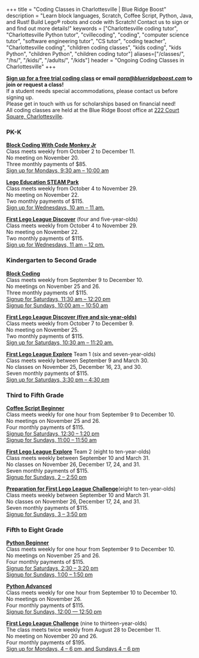 +++
title = "Coding Classes in Charlottesville | Blue Ridge Boost"
description = "Learn block languages, Scratch, Coffee Script, Python, Java, and Rust! Build Lego&reg; robots and code with Scratch! Contact us to sign or and find out more details!"
keywords = ["Charlottesville coding tutor", "Charlottesville Python tutor", "cvillecoding", "coding", "computer science tutor", "software engineering tutor", "CS tutor", "coding teacher", "Charlottesville coding", "children coding classes", "kids coding", "kids Python", "children Python", "children coding tutor"]
aliases=["/classes/", "/hs/", "/kids/", "/adults/", "/kids"]
header = "Ongoing Coding Classes in Charlottesville"
+++


<div class="container">
    <div class="row  justify-content-center">
        <div class="col col-md-8">
            <div class="vstack gap-3 px-2 pb-2 text-center">  
                <div class="px-2 darknote">
                        <b><a href="https://trialcodingclasses.youcanbook.me/">Sign up for a free trial coding class</a> or email <a href="mailto:nora@blueridgeboost.com"><em>nora@blueridgeboost.com</em></a> to join or request a class!  </b> <br>
                    If a student needs special accommodations, please contact us before signing up. <br>
                    Please get in touch with us for scholarships based on financial need!<br>
                     All coding classes are held at the Blue Ridge Boost office at <a href="https://www.google.com/maps/place/222+Court+Square,+Charlottesville,+VA+22902/@38.0310664,-78.4791609,17z/data=!3m1!4b1!4m5!3m4!1s0x89b38627a3559ba7:0x8f9b07d311b4dd9b!8m2!3d38.0310622!4d-78.4769669">222 Court Square, Charlottesville</a>. 
                </div>
            </div>
        </div>
    </div>
    <div class="row"> 
        <div class="col">
            <div class="container text-center">
                <div class="row">
                    <div class="col-sm">
                        <h3>PK-K</h3>
                        <p>
                        <a href="/class/coding/preschool-block-coding"><b>Block Coding With Code Monkey Jr</b></a><br>
                        Class meets weekly from October 2 to December 11. <br>
                        No meeting on November 20.<br>
                        Three monthly payments of $85.<br>
                        <a href="https://code-monkey-jr-mondays.cheddarup.com">Sign up for Mondays, 9:30 am &ndash; 10:00 am</a></p>
                        <p><a href="/class/coding/steam-park"><b>Lego Education STEAM Park</b></a><br>
                        Class meets weekly from October 4 to November 29. <br>
                        No meeting on November 22.<br>
                        Two monthly payments of $115. <br>
                        <a href="https://steam-park-wednesdays.cheddarup.com">Sign up for Wednesdays, 10 am &ndash; 11 am.</a></p>
                        <!-- <p>Lego Education Coding Express<br>
                        Class meets weekly in November and December.<br>
                        Two monthly payments of $115.<br>
                        Times coming soon!</p> -->
                        <p><a href="/class/coding/fll-discover"><b>First Lego League Discover</b></a> (four and five-year-olds)<br>
                        Class meets weekly from October 4 to November 29. <br>
                        No meeting on November 22.<br>
                        Two monthly payments of $115. <br>
                        <a href="https://fll-discover-team-wednesdays.cheddarup.com">Sign up for Wednesdays, 11 am &ndash; 12 pm.</a></p>
                    </div>
                    <div class="col-sm">
                        <h3>Kindergarten to Second Grade</h3>
                        <p><a href="/class/coding/kids-block-coding"><b>Block Coding</b></a><br>
                        Class meets weekly from September 9 to December 10.<br>
                        No meetings on November 25 and 26.<br>
                        Three monthly payments of $115.<br>
                        <a href="https://block-coding-saturdays.cheddarup.com">Signup for Saturdays, 11:30 am &ndash; 12:20 pm</a><br>
                        <a href="https://block-coding-sundays.cheddarup.com">Signup for Sundays, 10:00 am &ndash; 10:50 am</a></p>
                        <p><a href="/class/coding/fll-discover"><b>First Lego League Discover (five and six-year-olds)</b></a><br>
                        Class meets weekly from October 7 to December 9. <br>
                        No meeting on November 25.<br>
                        Two monthly payments of $115. <br>
                        <a href="https://fll-discover-team-saturdays.cheddarup.com">Sign up for Saturdays, 10:30 am &ndash; 11:20 am.</a></p>
                        <p><a href="/class/coding/fll-explore"><b>First Lego League Explore</b></a> Team 1 (six and seven-year-olds)<br>
                        Class meets weekly between September 9 and March 30.<br>
                        No classes on November 25, December 16, 23, and 30. <br>
                        Seven monthly payments of $115.<br>
                        <a href="https://fll-explore-team-1.cheddarup.com"> Sign up for Saturdays, 3:30 pm &ndash; 4:30 pm</a></p>
                    </div>
                </div>
                <div class="row">
                    <div class="col-sm">
                        <h3>Third to Fifth Grade</h3>
                            <p></p>
                            <a href="/class/coding/tweens-coffee-script"><b>Coffee Script Beginner</b></a> <br>
                            Class meets weekly for one hour from September 9 to December 10.<br>
                            No meetings on November 25 and 26.<br>
                            Four monthly payments of $115.<br>
                            <a href="https://coffee-script-beginner-saturdays.cheddarup.com">Signup for Saturdays, 12:30 &ndash; 1:20 pm</a><br>
                            <a href="https://coffee-script-beginner-sundays.cheddarup.com">Signup for Sundays, 11:00 &ndash; 11:50 am</a></p>
                            <!-- <a href="/class/coding/tweens-coffee-script"><b>Coffee Script Advanced</b></a> <br>
                            Class meets weekly for one hour from September 9 to December 9.<br>
                            No meetings on November 25.<br>
                            Four monthly payments of $115.<br>
                            <a href="https://coffee-script-advanced-saturdays.cheddarup.com">Sign up for Saturdays, 1:30 &ndash; 2:20 pm</a><br> -->
                            </p>
                            <p><a href="/class/coding/fll-explore"><b>First Lego League Explore</b></a> Team 2 (eight to ten-year-olds)<br>
                            Class meets weekly between September 10 and March 31.<br>
                            No classes on November 26, December 17, 24, and 31. <br>
                            Seven monthly payments of $115.<br>
                            <a href="https://fll-explore-team-2.cheddarup.com">Signup for Sundays, 2 &ndash; 2:50 pm</a></p>
                            <p><a href="/class/coding/fll-challenge"><b>Preparation for First Lego League Challenge</b></a>(eight to ten-year-olds)<br>
                            Class meets weekly between September 10 and March 31.<br>
                            No classes on November 26, December 17, 24, and 31. <br>
                            Seven monthly payments of $115.<br>
                            <a href="https://intro-fll-challenge.cheddarup.com">Signup for Sundays, 3 &ndash; 3:50 pm</a></p>
                    </div>
                    <div class="col-sm">
                        <h3>Fifth to Eight Grade</h3>
                            <p></p>
                            <a href="/class/coding/middle-school-python"><b>Python Beginner</b></a></br>
                            Class meets weekly for one hour from September 9 to December 10.<br>
                            No meetings on November 25 and 26.<br>
                            Four monthly payments of $115.<br>
                            <a href="https://python-beginner-saturdays.cheddarup.com">Signup for Saturdays, 2:30 &ndash; 3:20 pm</a><br>
                            <a href="https://python-beginner-sundays.cheddarup.com">Signup for Sundays, 1:00 &ndash; 1:50 pm</a><br></p>
                            <a href="/class/coding/python"><b>Python Advanced</b></a></br>
                            Class meets weekly for one hour from September 10 to December 10.<br>
                            No meetings on November 26.<br>
                            Four monthly payments of $115.<br>
                            <a href="https://python-advanced-sundays.cheddarup.com">Signup for Sundays, 12:00 &mdash; 12:50 pm</a></p>
                            <p><a href="/class/coding/fll-challenge"><b>First Lego League Challenge</b></a> (nine to thirteen-year-olds)<br>
                            The class meets twice weekly from August 28 to December 11.<br>
                            No meeting on November 20 and 26.<br>
                            Four monthly payments of $195.<br>
                            <a href="https://fll-challenge-competition.cheddarup.com">Sign up for Mondays, 4 &ndash; 6 pm, and Sundays 4 &ndash; 6 pm</a></p>
                    </div>
                </div>
            </div>
        </div>
    </div>
    <!-- <div class="row"> 
        <div class="col">
            <div class="container text-center">
                <div class="row">
                    <div class="col-sm">
                        <h3>Nine to Ten Grade</h3>
                        <p>
                        <a href=""><b>Python</b></a><br>
                            Class meets weekly for 90 minutes from October to May.<br>
                            Eight monthly payments of $195.<br>
                            Times coming soon!</p>
                        <p><a href=""><b>C++</b></a><br>
                            Class meets weekly for 90 minutes from October to May.<br>
                            Eight monthly payments of $195.<br>
                            Times coming soon!</p>
                        <p><a href=""><b>JavaScript</b></a><br>
                            Class meets weekly for 90 minutes from October to May.<br>
                            Eight monthly payments of $195.<br>
                            Times coming soon!</p>
                    </div>
                    <div class="col-sm">
                        <h3>Ten to Twelve grade</h3>
                        <p>
                        <a href=""><b>AP CSP Python</b></a><br>
                            Class meets weekly for two hours from October to April.<br>
                            Seven monthly payments of $195.<br>
                            Times coming soon!</p>
                        <p><a href=""><b>AP CS A Java</b></a><br>
                            Class meets weekly for two hours from October to April.<br>
                            Seven monthly payments of $195.<br>
                            Times coming soon!</p>
                    </div>
                </div>
            </div>
        </div>
    </div> -->
    <!-- <div class="row  justify-content-center">
        <div class="col col-md-8">
            <div class="vstack gap-3 px-2 pb-2 text-center">  
                <div class="px-2 darknote">
                    All coding classes are held at the Blue Ridge Boost office at <a href="https://www.google.com/maps/place/222+Court+Square,+Charlottesville,+VA+22902/@38.0310664,-78.4791609,17z/data=!3m1!4b1!4m5!3m4!1s0x89b38627a3559ba7:0x8f9b07d311b4dd9b!8m2!3d38.0310622!4d-78.4769669">222 Court Square, Charlottesville</a>. 
                </div>
            </div>
        </div>
    </div> -->
</div> 


